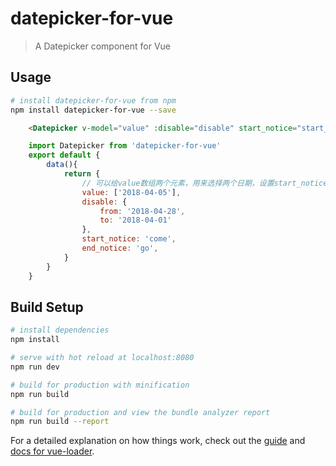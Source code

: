 # datepicker-for-vue

> A Datepicker component for Vue

## Usage
``` bash
# install datepicker-for-vue from npm
npm install datepicker-for-vue --save
```

``` html
    <Datepicker v-model="value" :disable="disable" start_notice="start_notice" end_notice="end_notice"></Datepicker>
```

``` javascript
    import Datepicker from 'datepicker-for-vue'
    export default {
        data(){
            return {
                // 可以给value数组两个元素，用来选择两个日期，设置start_notice和end_notice给这两个日期提示语
                value: ['2018-04-05'],
                disable: {
                    from: '2018-04-28',
                    to: '2018-04-01'
                },
                start_notice: 'come', 
                end_notice: 'go',
            }
        }
    }
```



## Build Setup

``` bash
# install dependencies
npm install

# serve with hot reload at localhost:8080
npm run dev

# build for production with minification
npm run build

# build for production and view the bundle analyzer report
npm run build --report
```

For a detailed explanation on how things work, check out the [guide](http://vuejs-templates.github.io/webpack/) and [docs for vue-loader](http://vuejs.github.io/vue-loader).

